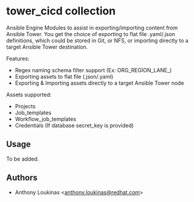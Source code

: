 # tower_cicd collection

Ansible Engine Modules to assist in exporting/importing content from Ansible Tower. You get the choice of exporting to flat file .yaml/.json definitions, which could be stored in Git, or NFS, or importing directly to a target Ansible Tower destination.

Features:

- Regex naming schema filter support (Ex: ORG_REGION_LANE_)
- Exporting assets to flat file (.json/.yaml)
- Exporting & Importing assets directly to a target Ansible Tower node

Assets supported:

- Projects
- Job_templates
- Workflow_job_templates
- Credentials (If database secret_key is provided)

## Usage

To be added.

## Authors

- Anthony Loukinas <<anthony.loukinas@redhat.com>>